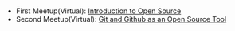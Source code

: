 #

- First Meetup(Virtual): [Introduction to Open Source](Introduction-to-Open-Source.md)
- Second Meetup(Virtual): [Git and Github as an Open Source Tool](Git-and-Github-as-an-Open-Source-Tool.md)
